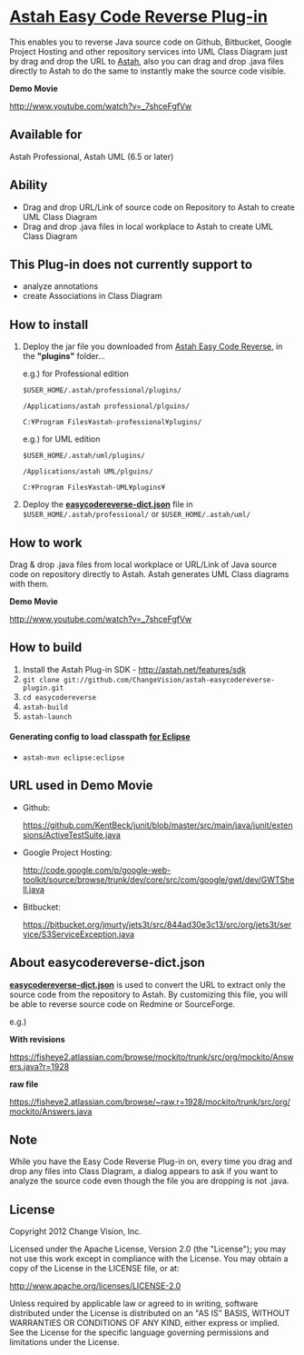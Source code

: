 # [Astah Easy Code Reverse Plug-in](http://astah.net/features/code-reverse-plugin)
This enables you to reverse Java source code on Github, Bitbucket, Google Project Hosting and other repository services into UML Class Diagram just by drag and drop the URL to [Astah](http://astah.net), also you can drag and drop .java files directly to Astah to do the same to instantly make the source code visible.

**Demo Movie**

<http://www.youtube.com/watch?v=_7shceFgfVw>


## Available for
Astah Professional, Astah UML (6.5 or later)


## Ability
* Drag and drop URL/Link of source code on Repository to Astah to create UML Class Diagram
* Drag and drop .java files in local workplace to Astah to create UML Class Diagram


## This Plug-in does not currently support to
* analyze annotations
* create Associations in Class Diagram


## How to install
1. Deploy the jar file you downloaded from [Astah Easy Code Reverse](http://cdn.change-vision.com/plugins/easycodereverse-1.0.1.jar), in the **"plugins"** folder…

   e.g.) for Professional edition
   
   `$USER_HOME/.astah/professional/plugins/`
   
   `/Applications/astah professional/plguins/`
   
   `C:¥Program Files¥astah-professional¥plugins/`
   
   e.g.) for UML edition
   
   `$USER_HOME/.astah/uml/plugins/`
   
   `/Applications/astah UML/plguins/`
   
   `C:¥Program Files¥astah-UML¥plugins¥`

2. Deploy the **[easycodereverse-dict.json](http://cdn.change-vision.com/plugins/easycodereverse-dict.json)** file in `$USER_HOME/.astah/professional/` or `$USER_HOME/.astah/uml/`


## How to work
Drag & drop .java files from local workplace or URL/Link of Java source code on repository directly to Astah. Astah generates UML Class diagrams with them.

**Demo Movie**

<http://www.youtube.com/watch?v=_7shceFgfVw>


## How to build
1. Install the Astah Plug-in SDK - <http://astah.net/features/sdk>
1. `git clone git://github.com/ChangeVision/astah-easycodereverse-plugin.git`
1. `cd easycodereverse`
1. `astah-build`
1. `astah-launch`

#### Generating config to load classpath [for Eclipse](http://astah.net/tutorials/plug-ins/plugin_tutorial_en/html/helloworld.html#eclipse)

 * `astah-mvn eclipse:eclipse`


## URL used in Demo Movie
* Github:

  <https://github.com/KentBeck/junit/blob/master/src/main/java/junit/extensions/ActiveTestSuite.java>

* Google Project Hosting:

  <http://code.google.com/p/google-web-toolkit/source/browse/trunk/dev/core/src/com/google/gwt/dev/GWTShell.java>

* Bitbucket:

  <https://bitbucket.org/jmurty/jets3t/src/844ad30e3c13/src/org/jets3t/service/S3ServiceException.java>


## About easycodereverse-dict.json
**[easycodereverse-dict.json](https://github.com/ChangeVision/astah-easycodereverse-plugin/blob/master/easycodereverse-dict.json)** is used to convert the URL to extract only the source code from the repository to Astah. By customizing this file, you will be able to reverse source code on Redmine or SourceForge.

e.g.)

**With revisions**

<https://fisheye2.atlassian.com/browse/mockito/trunk/src/org/mockito/Answers.java?r=1928>

**raw file**

<https://fisheye2.atlassian.com/browse/~raw,r=1928/mockito/trunk/src/org/mockito/Answers.java>


## Note
While you have the Easy Code Reverse Plug-in on, every time you drag and drop any files into Class Diagram, a dialog appears to ask if you want to analyze the source code even though the file you are dropping is not .java.


## License
Copyright 2012 Change Vision, Inc.

Licensed under the Apache License, Version 2.0 (the "License");
you may not use this work except in compliance with the License.
You may obtain a copy of the License in the LICENSE file, or at:

   <http://www.apache.org/licenses/LICENSE-2.0>

Unless required by applicable law or agreed to in writing, software
distributed under the License is distributed on an "AS IS" BASIS,
WITHOUT WARRANTIES OR CONDITIONS OF ANY KIND, either express or implied.
See the License for the specific language governing permissions and
limitations under the License.